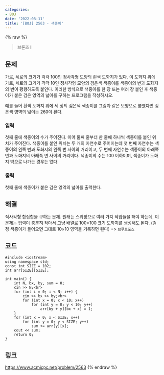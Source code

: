 ```yaml
---
categories:
- BOJ
date: '2022-08-11'
title: '[BOJ] 2563 - 색종이'
---
```


{% raw %}
> 브론즈 I<br>

## 문제
가로, 세로의 크기가 각각 100인 정사각형 모양의 흰색 도화지가 있다. 이 도화지 위에 가로, 세로의 크기가 각각 10인 정사각형 모양의 검은색 색종이를 색종이의 변과 도화지의 변이 평행하도록 붙인다. 이러한 방식으로 색종이를 한 장 또는 여러 장 붙인 후 색종이가 붙은 검은 영역의 넓이를 구하는 프로그램을 작성하시오.

예를 들어 흰색 도화지 위에 세 장의 검은색 색종이를 그림과 같은 모양으로 붙였다면 검은색 영역의 넓이는 260이 된다.

### 입력
첫째 줄에 색종이의 수가 주어진다. 이어 둘째 줄부터 한 줄에 하나씩 색종이를 붙인 위치가 주어진다. 색종이를 붙인 위치는 두 개의 자연수로 주어지는데 첫 번째 자연수는 색종이의 왼쪽 변과 도화지의 왼쪽 변 사이의 거리이고, 두 번째 자연수는 색종이의 아래쪽 변과 도화지의 아래쪽 변 사이의 거리이다. 색종이의 수는 100 이하이며, 색종이가 도화지 밖으로 나가는 경우는 없다

### 출력
첫째 줄에 색종이가 붙은 검은 영역의 넓이를 출력한다.

## 해결
직사각형 합집합을 구하는 문제. 원래는 스위핑으로 여러 가지 작업들을 해야 하는데, 이 문제는 입력이 충분히 작아서 그냥 배열로 100×100 크기 도화지를 생성해도 된다. (검정 색종이가 들어오면 그대로 10×10 영역을 기록하면 된다) => `브루트포스`<br>

## 코드
```
#include <iostream>
using namespace std;
const int SIZE = 102;
int arr[SIZE][SIZE];

int main() {
	int N, bx, by, sum = 0;
	cin >> N;<br>
	for (int i = 0; i < N; i++) {
		cin >> bx >> by;<br>
		for (int x = 0; x < 10; x++)
			for (int y = 0; y < 10; y++)
				arr[by + y][bx + x] = 1;
	}
	for (int x = 0; x < SIZE; x++)
		for (int y = 0; y < SIZE; y++)
			sum += arr[y][x];
	cout << sum;
	return 0;
}
```

## 링크
https://www.acmicpc.net/problem/2563
{% endraw %}